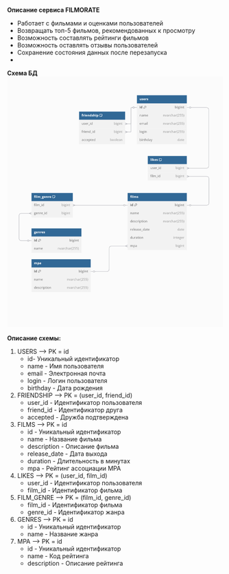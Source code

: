 **Описание сервиса FILMORATE**
- Работает с фильмами и оценками пользователей
- Возвращать топ-5 фильмов, рекомендованных к просмотру
- Возможность составлять рейтинги фильмов
- Возможность оставлять отзывы пользователей
- Сохранение состояния данных после перезапуска
- 

**Схема БД**
![Filmorate database scheme](/db_scheme.png)

**Описание схемы:**
1. USERS --> PK = id
   * id- Уникальный идентификатор
   * name - Имя пользователя
   * email - Электронная почта
   * login - Логин пользователя
   * birthday - Дата рождения
2. FRIENDSHIP --> PK = (user_id, friend_id)
   * user_id - Идентификатор пользователя 
   * friend_id - Идентификатор друга
   * accepted - Дружба подтверждена
3. FILMS --> PK = id
   * id - Уникальный идентификатор
   * name - Название фильма
   * description - Описание фильма
   * release_date - Дата выхода
   * duration - Длительность в минутах
   * mpa - Рейтинг ассоциации MPA
4. LIKES --> PK = (user_id, film_id)
   * user_id - Идентификатор пользователя
   * film_id - Идентификатор фильма 
5. FILM_GENRE --> PK = (film_id, genre_id)
   * film_id - Идентификатор фильма 
   * genre_id - Идентификатор жанра
6. GENRES --> PK = id
   * id - Уникальный идентификатор 
   * name - Название жанра
7. MPA --> PK = id
   * id - Уникальный идентификатор
   * name - Код рейтинга
   * description - Описание рейтинга